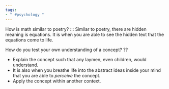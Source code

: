 ```yaml
---
tags:
- " #psychology "
---
```



How is math similar to poetry? ::: Similar to poetry, there are hidden meaning is equations. It is when you are able to see the hidden text that the equations come to life. <!--SR:!2025-04-25,807,332-->

How do you test your own understanding of a concept?
??
- Explain the concept such that any laymen, even children, would understand. 
- It is also when you breathe life into the abstract ideas inside your mind that you are able to *perceive* the concept. 
- Apply the concept within another context. <!--SR:!2023-09-15,65,154-->